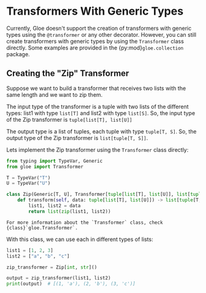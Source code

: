 # Transformers With Generic Types

Currently, Gloe doesn't support the creation of transformers with generic types using the `@transformer` or any other decorator. However, you can still create transformers with generic types by using the `Transformer` class directly. Some examples are provided in the {py:mod}`gloe.collection` package.

## Creating the "Zip" Transformer

Suppose we want to build a transformer that receives two lists with the same length and we want to zip them. 

The input type of the transformer is a tuple with two lists of the different types: list1 with type `list[T]` and list2 with type `list[S]`. So, the input type of the Zip transformer is `tuple[list[T], list[U]]`

The output type is a list of tuples, each tuple with type `tuple[T, S]`. So, the output type of the Zip transformer is `list[tuple[T, S]]`.

Lets implement the Zip transformer using the `Transformer` class directly:

```python
from typing import TypeVar, Generic
from gloe import Transformer

T = TypeVar("T")
U = TypeVar("U")

class Zip(Generic[T, U], Transformer[tuple[list[T], list[U]], list[tuple[T, U]]]):
    def transform(self, data: tuple[list[T], list[U]]) -> list[tuple[T, U]]:
        list1, list2 = data
        return list(zip(list1, list2))
```

```{note}
For more information about the `Transformer` class, check {class}`gloe.Transformer`.
```

With this class, we can use each in different types of lists:

```python
list1 = [1, 2, 3]
list2 = ["a", "b", "c"]

zip_transformer = Zip[int, str]()

output = zip_transformer(list1, list2)
print(output)  # [(1, 'a'), (2, 'b'), (3, 'c')]
```